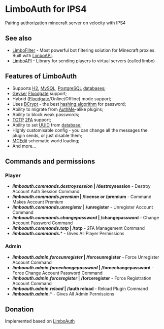 # LimboAuth for IPS4

Pairing authorization minecraft server on velocity with IPS4

## See also

- [LimboFilter](https://github.com/Elytrium/LimboFilter) - Most powerful bot filtering solution for Minecraft proxies. Built with [LimboAPI](https://github.com/Elytrium/LimboAPI).
- [LimboAPI](https://github.com/Elytrium/LimboAPI) - Library for sending players to virtual servers (called limbo)

## Features of LimboAuth

- Supports [H2](https://www.h2database.com/html/main.html), [MySQL](https://www.mysql.com/about/), [PostgreSQL](https://www.postgresql.org/about/) [databases](https://en.wikipedia.org/wiki/Database);
- [Geyser](https://wiki.geysermc.org) [Floodgate](https://wiki.geysermc.org/floodgate/) support;
- Hybrid ([Floodgate](https://wiki.geysermc.org/floodgate/)/Online/Offline) mode support;
- Uses [BCrypt](https://en.wikipedia.org/wiki/Bcrypt) - the best [hashing algorithm](https://en.wikipedia.org/wiki/Cryptographic_hash_function) for password;
- Ability to migrate from [AuthMe](https://www.spigotmc.org/resources/authmereloaded.6269/)-alike plugins;
- Ability to block weak passwords;
- [TOTP](https://en.wikipedia.org/wiki/Time-based_one-time_password) [2FA](https://en.wikipedia.org/wiki/Help:Two-factor_authentication) support;
- Ability to set [UUID](https://minecraft.fandom.com/wiki/Universally_unique_identifier) from [database](https://en.wikipedia.org/wiki/Database);
- Highly customisable config - you can change all the messages the plugin sends, or just disable them;
- [MCEdit](https://www.mcedit.net/about.html) schematic world loading;
- And more...

## Commands and permissions

### Player

- ***limboauth.commands.destroysession* | /destroysession** - Destroy Account Auth Session Command
- ***limboauth.commands.premium* | /license or /premium** - Command Makes Account Premium
- ***limboauth.commands.unregister* | /unregister** - Unregister Account Command
- ***limboauth.commands.changepassword* | /changepassword** - Change Account Password Command
- ***limboauth.commands.totp* | /totp** - 2FA Management Command
- ***limboauth.commands.***\* - Gives All Player Permissions

### Admin

- ***limboauth.admin.forceunregister* | /forceunregister** - Force Unregister Account Command
- ***limboauth.admin.forcechangepassword* | /forcechangepassword** - Force Change Account Password Command
- ***limboauth.admin.forceregister* | /forceregister** - Force Registration Account Command
- ***limboauth.admin.reload* | /lauth reload** - Reload Plugin Command
- ***limboauth.admin.***\* - Gives All Admin Permissions

## Donation

Implemented based on [LimboAuth](https://github.com/Elytrium/LimboAuth)
